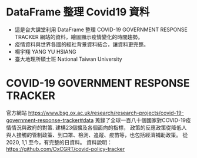 # DataFrame 整理 Covid19 資料  
* 這是台大課堂利用 DataFrame 整理 COVID-19 GOVERNMENT RESPONSE TRACKER 網站的資料，繪圖顯示疫情變化的時間趨勢。  
* 疫情資料與世界各國的經社背景資料結合，讓資料更完整。 
* 楊宇翔 YANG YU HSIANG  
* 臺大地理所碩士班 National Taiwan University

# COVID-19 GOVERNMENT RESPONSE TRACKER
官方網站 https://www.bsg.ox.ac.uk/research/research-projects/covid-19-government-response-tracker#data
蒐錄了全球一百八十個國家對COVID-19疫情情況與政府的對策. 建構23個擴及各個面向的指標，
政策的反應政策從降低人與人接觸的管制政策、到口罩、檢測、追蹤、疫苗等，也包括經濟補助政策。
從2020, 1,1 至今，有完整的日資料。
資料說明：https://github.com/OxCGRT/covid-policy-tracker
